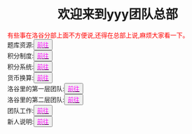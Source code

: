 <html>
	<head>
		<title>yyy团队的总部</title>
	    <style type="text/css">
		<!--
			.red{color:#FF0000}
			.green{color:#00FF00}
			.purple{color: #FF00FF}
		-->
        </style>
	</head>
	<body>
		<h1><center>欢迎来到yyy团队总部</center></h1>
		<div class="red">有些事在洛谷分部上面不方便说,还得在总部上说,麻烦大家看一下。</div>
		<div>题库资源:<button title="hello"><a href="https://zhouningyuan1234.github.io/tikuziyuan/"><span class="purple">前往</span></a></button></div></div>
		<div>积分制度:<button title="hello"><a href="https://zhouningyuan1234.github.io/zhidu/"><span class="purple">前往</span></a></button></div>
		<div>积分系统:<button title="hello"><a href="https://zhouningyuan1234.github.io/xitong/"><span class="purple">前往</span></a></button></div>
		<div>货币换算:<button title="hello"><a href="https://zhouningyuan1234.github.io/huobihuansuan/
"><span class="purple">前往</span></a></button></div>
		<div>洛谷里的第一层团队:<button title="hello"><a href="https://www.luogu.org/team/show?teamid=18368"><span class="purple">前往</span></a></button></div>
		<div>洛谷里的第二层团队:<button title="hello"><a href="https://www.luogu.org/team/show?teamid=18753"><span class="purple">前往</span></a></button></div>
		<div>团队工作:<button title="hello"><a href="https://zhouningyuan1234.github.io/tuanduigongzuo/"><span class="purple">前往</span></a></button></div>
		<div>新人说明:<button title="hello"><a href="https://zhouningyuan1234.github.io/xinrenshuoming/
"><span class="purple">前往</span></a></button></div>
	</body>
</html>

